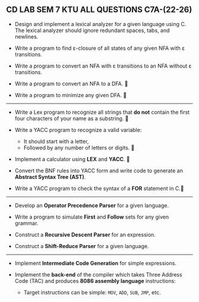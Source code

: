 ## CD LAB SEM 7 KTU ALL QUESTIONS C7A-(22-26)

- Design and implement a lexical analyzer for a given language using C. The lexical analyzer should ignore redundant spaces, tabs, and newlines.

- Write a program to find ε-closure of all states of any given NFA with ε transitions.

- Write a program to convert an NFA with ε transitions to an NFA without ε transitions.

- Write a program to convert an NFA to a DFA. 🫡

- Write a program to minimize any given DFA. 🫡

---


- Write a Lex program to recognize all strings that **do not** contain the first four characters of your name as a substring. 🫡

- Write a YACC program to recognize a valid variable:
  - It should start with a letter,
  - Followed by any number of letters or digits. 🫡

- Implement a calculator using **LEX** and **YACC**. 🫡

- Convert the BNF rules into YACC form and write code to generate an **Abstract Syntax Tree (AST)**.

- Write a YACC program to check the syntax of a **FOR** statement in C.🫡

---

- Develop an **Operator Precedence Parser** for a given language.

- Write a program to simulate **First** and **Follow** sets for any given grammar.

- Construct a **Recursive Descent Parser** for an expression.

- Construct a **Shift-Reduce Parser** for a given language.

---

- Implement **Intermediate Code Generation** for simple expressions.

- Implement the **back-end** of the compiler which takes Three Address Code (TAC) and produces **8086 assembly language** instructions:
  - Target instructions can be simple: `MOV`, `ADD`, `SUB`, `JMP`, etc.
 
